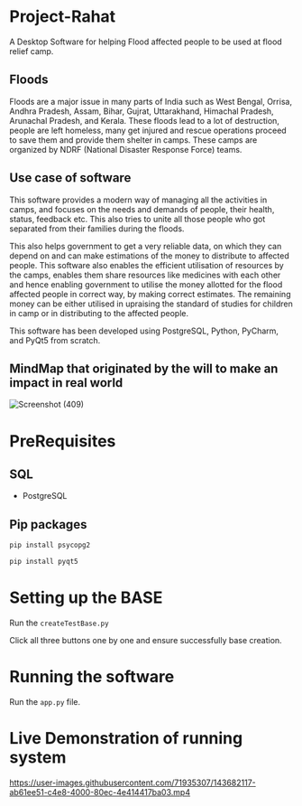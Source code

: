 # Project-Rahat
A Desktop Software for helping Flood affected people to be used at flood relief camp.

## Floods
Floods are a major issue in many parts of India such as West Bengal, Orrisa, Andhra Pradesh, Assam, Bihar, Gujrat, Uttarakhand, Himachal Pradesh, Arunachal Pradesh, and Kerala.
These floods lead to a lot of destruction, people are left homeless, many get injured and rescue operations proceed to save them and provide them shelter in camps. These camps are organized by NDRF (National Disaster Response Force) teams.

## Use case of software
This software provides a modern way of managing all the activities in camps, and focuses on the needs and demands of people, their health, status, feedback etc. This also tries to unite all those people who got separated from their families during the floods.

This also helps government to get a very reliable data, on which they can depend on and can make estimations of the money to distribute to affected people. This software also enables the efficient utilisation of resources by the camps, enables them share resources like medicines with each other and hence enabling government to utilise the money allotted for the flood affected people in correct way, by making correct estimates. The remaining money can be either utilised in upraising the standard of studies for children in camp or in distributing to the affected people.

This software has been developed using PostgreSQL, Python, PyCharm, and PyQt5 from scratch. 


## MindMap that originated by the will to make an impact in real world

![Screenshot (409)](https://user-images.githubusercontent.com/71935307/143688433-4de187e1-5a5e-461e-ab86-159780f30dfc.png)

# PreRequisites

## SQL
- PostgreSQL

## Pip packages
  ```bash
  pip install psycopg2
  ```
  ```bash
  pip install pyqt5
  ```

# Setting up the BASE
Run the `createTestBase.py` 

Click all three buttons one by one and ensure successfully base creation.

# Running the software
Run the `app.py` file.

# Live Demonstration of running system


https://user-images.githubusercontent.com/71935307/143682117-ab61ee51-c4e8-4000-80ec-4e414417ba03.mp4

